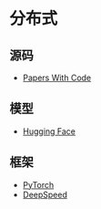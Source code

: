 # 分布式

## 源码

- [Papers With Code](https://paperswithcode.com)

## 模型

- [Hugging Face](https://huggingface.co/)

## 框架

- [PyTorch](https://pytorch.org/)
- [DeepSpeed](https://www.deepspeed.ai/)